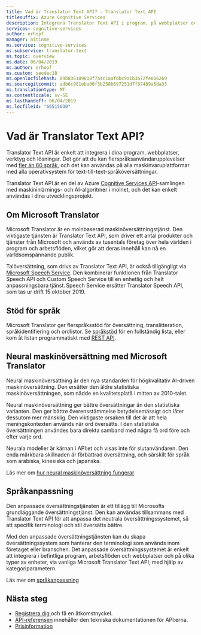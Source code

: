 ```yaml
---
title: Vad är Translator Text API? - Translator Text API
titlesuffix: Azure Cognitive Services
description: Integrera Translator Text API i program, på webbplatser och i verktyg och andra lösningar för att tillhandahålla användarupplevelser för flera språk.
services: cognitive-services
author: erhopf
manager: nitinme
ms.service: cognitive-services
ms.subservice: translator-text
ms.topic: overview
ms.date: 06/04/2019
ms.author: erhopf
ms.custom: seodec18
ms.openlocfilehash: 89b836109818f7a4c1aafdbc9a1b3a72fe806269
ms.sourcegitcommit: adb6c981eba06f3b258b697251d7f87489a5da33
ms.translationtype: MT
ms.contentlocale: sv-SE
ms.lasthandoff: 06/04/2019
ms.locfileid: "66515030"
---
```

# <a name="what-is-the-translator-text-api"></a>Vad är Translator Text API?

Translator Text API är enkelt att integrera i dina program, webbplatser, verktyg och lösningar. Det gör att du kan flerspråksanvändarupplevelser med [fler än 60 språk](languages.md), och det kan användas på alla maskinvaruplattformar med alla operativsystem för text-till-text-språköversättningar.

Translator Text API är en del av Azure [Cognitive Services API](https://docs.microsoft.com/azure/#pivot=products&panel=ai)-samlingen med maskininlärnings- och AI-algoritmer i molnet, och det kan enkelt användas i dina utvecklingsprojekt.

## <a name="about-microsoft-translator"></a>Om Microsoft Translator

Microsoft Translator är en molnbaserad maskinöversättningstjänst. Den viktigaste tjänsten är Translator Text API, som driver ett antal produkter och tjänster från Microsoft och används av tusentals företag över hela världen i program och arbetsflöden, vilket gör att deras innehåll kan nå en världsomspännande publik.

Talöversättning, som drivs av Translator Text API, är också tillgängligt via [Microsoft Speech Service](https://docs.microsoft.com/azure/cognitive-services/speech-service/). Den kombinerar funktionen från Translator Speech API och Custom Speech Service till en enhetlig och helt anpassningsbara tjänst. Speech Service ersätter Translator Speech API, som tas ur drift 15 oktober 2019.

## <a name="language-support"></a>Stöd för språk

Microsoft Translator ger flerspråksstöd för översättning, translitteration, språkidentifiering och ordlistor. Se [språkstöd](language-support.md) för en fullständig lista, eller kom åt listan programmatiskt med [REST API](https://docs.microsoft.com/azure/cognitive-services/translator/reference/v3-0-languages).  

## <a name="microsoft-translator-neural-machine-translation"></a>Neural maskinöversättning med Microsoft Translator

Neural maskinöversättning är den nya standarden för högkvalitativ AI-driven maskinöversättning. Den ersätter den äldre statistiska maskinöversättningen, som nådde en kvalitetsplatå i mitten av 2010-talet.

Neural maskinöversättning ger bättre översättningar än den statistiska varianten. Den ger bättre överensstämmelse betydelsemässigt och låter dessutom mer mänsklig. Den viktigaste orsaken till det är att hela meningskontexten används när ord översätts. I den statistiska översättningen användes bara direkta samband med några få ord före och efter varje ord.

Neurala modeller är kärnan i API:et och visas inte för slutanvändaren. Den enda märkbara skillnaden är förbättrad översättning, och särskilt för språk som arabiska, kinesiska och japanska.

Läs mer om [hur neural maskinöversättning fungerar](https://www.microsoft.com/en-us/translator/mt.aspx#nnt)

## <a name="language-customization"></a>Språkanpassning

Den anpassade översättningstjänsten är ett tillägg till Microsofts grundläggande översättningstjänst. Den kan användas tillsammans med Translator Text API för att anpassa det neutrala översättningssystemet, så att specifik terminologi och stil översätts bättre.

Med den anpassade översättningstjänsten kan du skapa översättningssystem som hanterar den terminologi som används inom företaget eller branschen. Det anpassade översättningssystemet är enkelt att integrera i befintliga program, arbetsflöden och webbplatser och på olika typer av enheter, via vanliga Microsoft Translator Text API, med hjälp av kategoriparametern.

Läs mer om [språkanpassning](customization.md)

## <a name="next-steps"></a>Nästa steg

- [Registrera dig ](translator-text-how-to-signup.md) och få en åtkomstnyckel.
- [API-referensen](https://docs.microsoft.com/azure/cognitive-services/Translator/reference/v3-0-reference) innehåller den tekniska dokumentationen för API:erna.
- [Prisinformation](https://azure.microsoft.com/pricing/details/cognitive-services/translator-text-api/)
